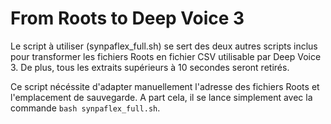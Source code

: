 # From Roots to Deep Voice 3

Le script à utiliser (synpaflex_full.sh) se sert des deux autres scripts inclus pour transformer les fichiers Roots en fichier CSV utilisable par Deep Voice 3.
De plus, tous les extraits supérieurs à 10 secondes seront retirés.

Ce script nécéssite d'adapter manuellement l'adresse des fichiers Roots et l'emplacement de sauvegarde.
A part cela, il se lance simplement avec la commande `bash synpaflex_full.sh`.
